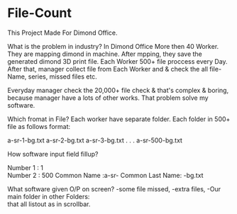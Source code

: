 # File-Count
This Project Made For Dimond Office.

What is the problem in industry?
In Dimond Office More then 40 Worker. They are mapping dimond in machine. After mpping, they
save the generated dimond 3D print file. Each Worker 500+ file proccess every Day. After that, manager collect file from 
Each Worker and & check the all file-Name, series, missed files etc.

Everyday manager check the 20,000+ file check & that's complex & boring, because manager have a lots of 
other works. That problem solve my software.


Which fromat in File?
Each worker have separate folder. Each folder in 500+ file as follows format:

a-sr-1-bg.txt
a-sr-2-bg.txt
a-sr-3-bg.txt
	.
	.
	.
a-sr-500-bg.txt


How software input field fillup?

Number 1 : 1		 
Number 2 : 500
Common Name :a-sr-
Common Last Name: -bg.txt


What software given O/P on screen?
	-some file missed, 
	-extra files,
	-Our main folder in other Folders:  
that all listout as in scrollbar.
